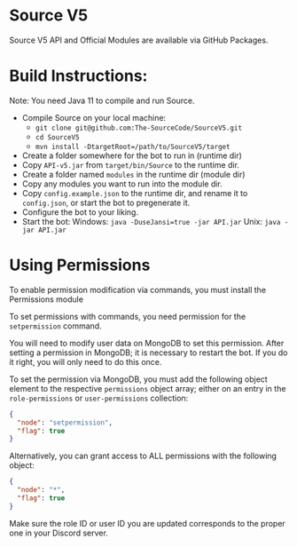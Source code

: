 # Source V5

Source V5 API and Official Modules are available via GitHub Packages.

# Build Instructions:
Note: You need Java 11 to compile and run Source.

* Compile Source on your local machine:
  - `git clone git@github.com:The-SourceCode/SourceV5.git`
  - `cd SourceV5`
  - `mvn install -DtargetRoot=/path/to/SourceV5/target`
* Create a folder somewhere for the bot to run in (runtime dir)
* Copy `API-v5.jar` from `target/bin/Source` to the runtime dir.
* Create a folder named `modules` in the runtime dir (module dir)
* Copy any modules you want to run into the module dir. 
* Copy `config.example.json` to the runtime dir, and rename it to `config.json`, or start the bot to pregenerate it.
* Configure the bot to your liking.
* Start the bot:
  Windows: `java -DuseJansi=true -jar API.jar`
  Unix: `java -jar API.jar`

# Using Permissions
To enable permission modification via commands, you must install the Permissions module

To set permissions with commands, you need permission for the `setpermission` command.

You will need to modify user data on MongoDB to set this permission.
After setting a permission in MongoDB; it is necessary to restart the bot. 
If you do it right, you will only need to do this once.

To set the permission via MongoDB, you must add the following object element to the respective `permissions` object array; either on an entry in the `role-permissions` or `user-permissions` collection:
```json
{
  "node": "setpermission",
  "flag": true
}
```

Alternatively, you can grant access to ALL permissions with the following object:
```json
{
  "node": "*",
  "flag": true
}
```

Make sure the role ID or user ID you are updated corresponds to the proper one in your Discord server.

   